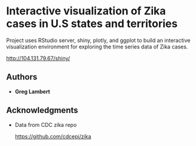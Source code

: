 # Interactive visualization of Zika cases in U.S states and territories

Project uses RStudio server, shiny, plotly, and ggplot to build an interactive visualization environment for exploring the time series data of Zika cases.

http://104.131.79.67/shiny/

## Authors

* **Greg Lambert**

## Acknowledgments

* Data from CDC zika repo

  https://github.com/cdcepi/zika
